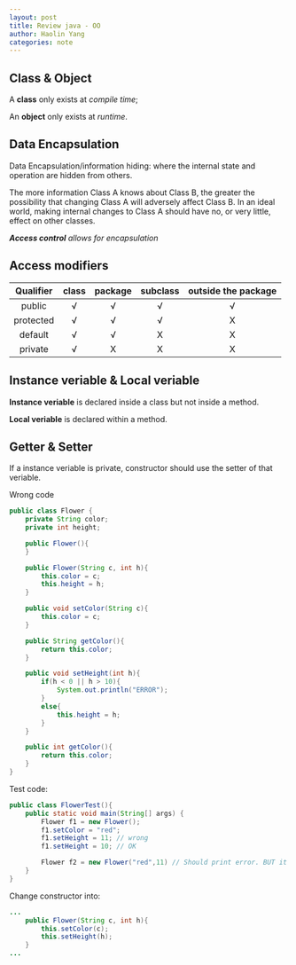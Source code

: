```yaml
---
layout: post
title: Review java - OO
author: Haolin Yang
categories: note
---
```


## Class & Object

A **class** only exists at *compile time*; 

An **object** only exists at *runtime*.

## Data Encapsulation

Data Encapsulation/information hiding: where the internal state and operation are hidden from others.

The more information Class A knows about Class B, the greater the possibility that changing Class A will adversely affect Class B. In an ideal world, making internal changes to Class A should have no, or very little, effect on other classes.

_**Access control** allows for encapsulation_

## Access modifiers

| Qualifier | class | package | subclass | outside the package |
| :---:     | :---: | :---:   | :---:    | :---:               |
| public    |&radic;| &radic; | &radic;  | &radic; |
| protected |&radic;| &radic; | &radic;  | X |
| default   |&radic;| &radic; | X        | X |
| private   |&radic;| X       | X        | X |

## Instance veriable & Local veriable

**Instance veriable** is declared inside a class but not inside a method.

**Local veriable** is declared within a method.

## Getter & Setter

If a instance veriable is private, constructor should use the setter of that veriable.

Wrong code
```java
public class Flower {
    private String color;
    private int height;

    public Flower(){
    }

    public Flower(String c, int h){
        this.color = c;
        this.height = h;
    }

    public void setColor(String c){
        this.color = c;
    }

    public String getColor(){
        return this.color;
    }

    public void setHeight(int h){
        if(h < 0 || h > 10){
            System.out.println("ERROR");
        }
        else{
            this.height = h;
        }
    }

    public int getColor(){
        return this.color;
    }
}
```

Test code:
```java
public class FlowerTest(){
    public static void main(String[] args) {
        Flower f1 = new Flower();
        f1.setColor = "red";
        f1.setHeight = 11; // wrong
        f1.setHeight = 10; // OK

        Flower f2 = new Flower("red",11) // Should print error. BUT it pass.
    }
}
```

Change constructor into:
```java
...
    public Flower(String c, int h){
        this.setColor(c);
        this.setHeight(h);
    }
...
```